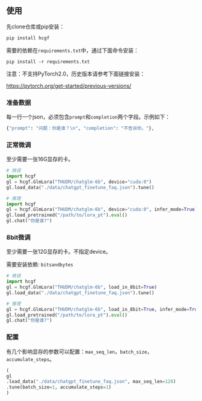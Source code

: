 
## 使用

先clone仓库或pip安装：

```bash
pip install hcgf
```

需要的依赖在`requirements.txt`中，通过下面命令安装：

```
pip install -r requirements.txt
```

注意：不支持PyTorch2.0，历史版本请参考下面链接安装：

https://pytorch.org/get-started/previous-versions/


### 准备数据

每一行一个json，必须包含`prompt`和`completion`两个字段。示例如下：

```bash
{"prompt": "问题：你是谁？\n", "completion": "不告诉你。"},
```

### 正常微调

至少需要一张16G显存的卡。

```python
# 微调
import hcgf
gl = hcgf.GlmLora("THUDM/chatglm-6b", device="cuda:0")
gl.load_data("./data/chatgpt_finetune_faq.json").tune()

# 推理
import hcgf
gl = hcgf.GlmLora("THUDM/chatglm-6b", device="cuda:0", infer_mode=True)
gl.load_pretrained("/path/to/lora_pt").eval()
gl.chat("你是谁?")
```

### 8bit微调

至少需要一张12G显存的卡。不指定device。

需要安装依赖: `bitsandbytes`

```python
# 微调
import hcgf
gl = hcgf.GlmLora("THUDM/chatglm-6b", load_in_8bit=True)
gl.load_data("./data/chatgpt_finetune_faq.json").tune()

# 推理
gl = hcgf.GlmLora("THUDM/chatglm-6b", load_in_8bit=True, infer_mode=True)
gl.load_pretrained("/path/to/lora_pt").eval()
gl.chat("你是谁?")
```

### 配置

有几个影响显存的参数可以配置：`max_seq_len`，`batch_size`，`accumulate_steps`。


```python
(
gl
.load_data("./data/chatgpt_finetune_faq.json", max_seq_len=128)
.tune(batch_size=1, accumulate_steps=1)
)

```
